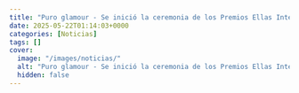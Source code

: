 ```yaml
---
title: "Puro glamour - Se inició la ceremonia de los Premios Ellas Internacional 2025"
date: 2025-05-22T01:14:03+0000
categories: [Noticias]
tags: []
cover:
  image: "/images/noticias/"
  alt: "Puro glamour - Se inició la ceremonia de los Premios Ellas Internacional 2025"
  hidden: false
---
```



